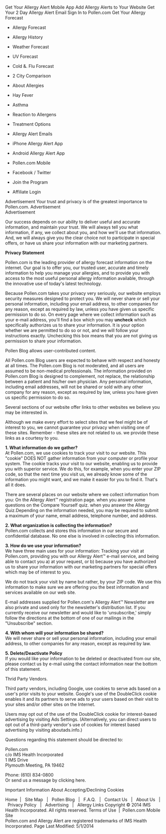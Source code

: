 Get Your Allergy Alert Mobile App Add Allergy Alerts to Your Website Get Your 2 Day Allergy Alert Email Sign In to Pollen.com Get Your Allergy Forecast

*   Allergy Forecast
*   Allergy History
*   Weather Forecast
*   UV Forecast
*   Cold &. Flu Forecast
*   2 City Comparison

*   About Allergies
*   Hay Fever
*   Asthma
*   Reaction to Allergens
*   Treatment Options

*   Allergy Alert Emails
*   iPhone Allergy Alert App
*   Android Allergy Alert App
*   Pollen.com Mobile
*   Facebook / Twitter

*   Join the Program
*   Affiliate Login

Advertisement Your trust and privacy is of the greatest importance to Pollen.com. Advertisement  
Advertisement

Our success depends on our ability to deliver useful and accurate information, and maintain your trust. We will always tell you what information, if any, we collect about you, and how we'll use that information. And, we will always give you the clear choice not to participate in special offers, or have us share your information with our marketing partners.

**Privacy Statement**

Pollen.com is the leading provider of allergy forecast information on the internet. Our goal is to offer you, our trusted user, accurate and timely information to help you manage your allergies, and to provide you with access to the most useful personal allergy information available, through the innovative use of today's latest technology.

Because Pollen.com takes your privacy very seriously, our website employs security measures designed to protect you. We will never share or sell your personal information, including your email address, to other companies for any reason, except as required by law, unless you have given us specific permission to do so. On every page where we collect information such as your e-mail address, you'll find a box which you may **uncheck** which specifically authorizes us to share your information. It is your option whether we are permitted to do so or not, and we will follow your instructions exactly. Unchecking this box means that you are not giving us permission to share your information.

Pollen Blog allows user-contributed content.

All Pollen.com Blog users are expected to behave with respect and honesty at all times. The Pollen.com Blog is not moderated, and all users are assumed to be non-medical professionals. The information provided on Pollen.com Blog is designed to complement, not replace, the relationship between a patient and his/her own physician. Any personal information, including email addresses, will not be shared or sold with any other company for any reason, except as required by law, unless you have given us specific permission to do so.

Several sections of our website offer links to other websites we believe you may be interested in.

Although we make every effort to select sites that we feel might be of interest to you, we cannot guarantee your privacy when visiting one of these sites. Remember - these sites are not related to us. we provide these links as a courtesy to you.

**1\. What information do we gather?**  
At Pollen.com, we use cookies to track your visit to our website. This "cookie" DOES NOT gather information from your computer or profile your system. The cookie tracks your visit to our website, enabling us to provide you with superior service. We do this, for example, when you enter your ZIP code, so that the next time you visit us, we already know some of the information you might want, and we make it easier for you to find it. That's all it does.

There are several places on our website where we collect information from you: On the Allergy Alert™ registration page. when you answer some questions on the Compare Yourself quiz. when you answer the Allergy Quiz.Depending on the information needed, you may be required to submit a maximum of your name, email address, telephone number, and address.

**2\. What organization is collecting the information?**  
Pollen.com collects and stores this information in our secure and confidential database. No one else is involved in collecting this information.

**3\. How do we use your information?**  
We have three main uses for your information: Tracking your visit at Pollen.com, providing you with our Allergy Alert™ e-mail service, and being able to contact you a) at your request, or b) because you have authorized us to share your information with our marketing partners for special offers which may be of interest to you.

We do not track your visit by name but rather, by your ZIP code. We use this information to make sure we are offering you the best information and services available on our web site.

E-mail addresses supplied for Pollen.com's Allergy Alert™ Newsletter are also private and used only for the newsletter's distribution list. If you currently receive our newsletter and would like to 'unsubscribe,' simply follow the directions at the bottom of one of our mailings in the "Unsubscribe" section.

**4\. With whom will your information be shared?**  
We will never share or sell your personal information, including your email address, to other companies for any reason, except as required by law.

**5\. Delete/Deactivate Policy**  
If you would like your information to be deleted or deactivated from our site, please contact us by e-mail using the contact information near the bottom of this statement.

Thrid Party Vendors.

Third party vendors, including Google, use cookies to serve ads based on a user's prior visits to your website. Google's use of the DoubleClick cookie enables it and its partners to serve ads to your users based on their visit to your sites and/or other sites on the Internet.

Users may opt out of the use of the DoubleClick cookie for interest-based advertising by visiting Ads Settings. (Alternatively, you can direct users to opt out of a third-party vendor's use of cookies for interest based advertising by visiting aboutads.info.)

Questions regarding this statement should be directed to:

Pollen.com  
c/o IMS Health Incorporated  
1 IMS Drive  
Plymouth Meeting, PA 19462  
  
Phone: (610) 834-0800  
Or send us a message by clicking here.

Important Information About Accepting/Declining Cookies

Home  |   Site Map   |   Pollen Blog   |   F.A.Q.   |   Contact Us   |   About Us   |   Privacy Policy   |   Advertising   |   Allergy Links Copyright © 2014 IMS Health Incorporated. All rights reserved. Terms of Use  |  Pollen.com Mobile Site  
Pollen.com and Allergy Alert are registered trademarks of IMS Health Incorporated. Page Last Modified: 5/1/2014